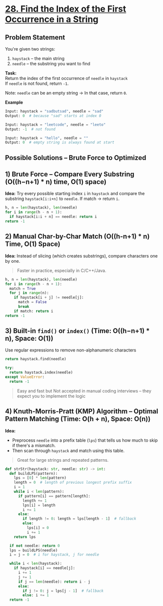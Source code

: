 # [28. Find the Index of the First Occurrence in a String](https://leetcode.com/problems/find-the-index-of-the-first-occurrence-in-a-string/description/)

## Problem Statement
You're given two strings:  
1. `haystack` – the main string
2. `needle` – the substring you want to find

**Task:**  
Return the index of the first occurrence of `needle` in `haystack`  
If `needle` is not found, return `-1`.  

Note: `needle` can be an empty string → In that case, return `0`.

**Example**
```python
Input: haystack = "sadbutsad", needle = "sad"
Output: 0  # because "sad" starts at index 0

Input: haystack = "leetcode", needle = "leeto"
Output: -1  # not found

Input: haystack = "hello", needle = ""
Output: 0  # empty string is always found at start
```
## Possible Solutions – Brute Force to Optimized
## 1) Brute Force – Compare Every Substring (O((h−n+1) * n) time, O(1) space)
**Idea:** Try every possible starting index `i` in `haystack` and compare the substring `haystack[i:i+n]` to `needle`. If match → return `i`.

```python
h, n = len(haystack), len(needle)
for i in range(h - n + 1):
  if haystack[i:i + n] == needle: return i
return -1
```

## 2) Manual Char-by-Char Match (O((h-n+1) * n) Time, O(1) Space)
**Idea:** Instead of slicing (which creates substrings), compare characters one by one.
> Faster in practice, especially in C/C++/Java.

```python
h, n = len(haystack), len(needle)
for i in range(h - n + 1):
  match = True
  for j in range(n):
    if haystack[i + j] != needle[j]:
      match = False
      break
    if match: return i
return -1
```


## 3) Built-in `find()` or `index()` (Time: O((h−n+1) * n), Space: O(1))
Use regular expressions to remove non-alphanumeric characters

```python
return haystack.find(needle)
```
```python
try:
  return haystack.index(needle)
except ValueError:
  return -1
```
> Easy and fast but Not accepted in manual coding interviews – they expect you to implement the logic

## 4) Knuth-Morris-Pratt (KMP) Algorithm – Optimal Pattern Matching  (Time: O(h + n), Space: O(n))
**Idea:**  
- Preprocess `needle` into a prefix table (`lps`) that tells us how much to skip if there's a mismatch.
- Then scan through `haystack` and match using this table.

> Great for large strings and repeated patterns.

```python
def strStr(haystack: str, needle: str) -> int:
  def buildLPS(pattern):
    lps = [0] * len(pattern)
    length = 0  # length of previous longest prefix suffix
    i = 1
    while i < len(pattern):
      if pattern[i] == pattern[length]:
        length += 1
        lps[i] = length
        i += 1
      else:
        if length != 0: length = lps[length - 1]  # fallback
        else:
          lps[i] = 0
          i += 1
    return lps

  if not needle: return 0
  lps = buildLPS(needle)
  i = j = 0  # i for haystack, j for needle

  while i < len(haystack):
    if haystack[i] == needle[j]:
      i += 1
      j += 1
      if j == len(needle): return i - j
      else:
        if j != 0: j = lps[j - 1]  # fallback
        else: i += 1
  return -1
```